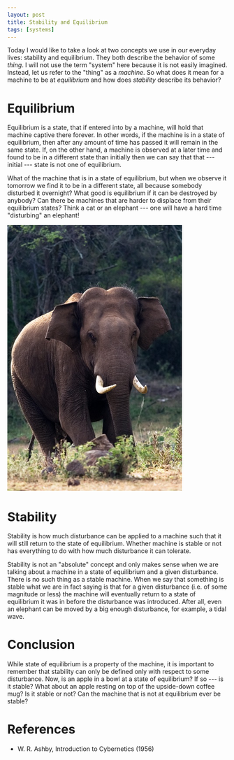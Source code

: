 ```yaml
---
layout: post
title: Stability and Equilibrium
tags: [systems]
---
```


Today I would like to take a look at two concepts we use in our everyday lives&#58; stability and equilibrium. They both describe the behavior of some *thing*. I will not use the term "system" here because it is not easily imagined. Instead, let us refer to the "thing" as a *machine*. So what does it mean for a machine to be at *equilibrium* and how does *stability* describe its behavior?


# Equilibrium


Equilibrium is a state, that if entered into by a machine, will hold that machine captive there forever. In other words, if the machine is in a state of equilibrium, then after any amount of time has passed it will remain in the same state. If, on the other hand, a machine is observed at a later time and found to be in a different state than initially then we can say that that --- initial --- state is not one of
equilibrium.

What of the machine that is in a state of equilibrium, but when we observe it tomorrow we find it to be in a different state, all because somebody disturbed it overnight? What good is equilibrium if it can be destroyed by anybody? Can there be machines that are harder to displace from their equilibrium states? Think a cat or an elephant --- one will have a hard time "disturbing" an elephant!

![Elephant](/images/2014-01-14-elephant.jpg)

# Stability

Stability is how much disturbance can be applied to a machine such that it will still return to the state of equilibrium. Whether machine is stable or not has everything to do with how much disturbance it can tolerate.

Stability is not an "absolute" concept and only makes sense when we are talking about a machine in a state of equilibrium and a given disturbance. There is no such thing as a stable machine. When we say that something is stable what we are in fact saying is that for a given disturbance (i.e. of some magnitude or less) the machine will eventually return to a state of equilibrium it was in before the disturbance was introduced. After all, even an elephant can be moved by a big enough disturbance, for example, a tidal wave.

# Conclusion

While state of equilibrium is a property of the machine, it is
important to remember that stability can only be defined only with respect to some disturbance. Now, is an apple in a bowl at a state of
equilibrium? If so --- is it stable? What about an apple resting on
top of the upside-down coffee mug? Is it stable or not? Can the
machine that is not at equilibrium ever be stable?


References
==========

* W. R. Ashby, Introduction to Cybernetics (1956)




